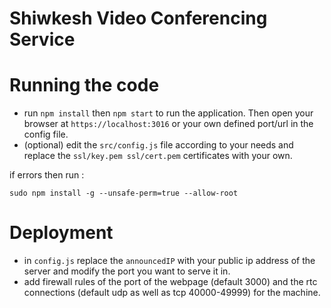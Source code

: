 # Shiwkesh Video Conferencing Service


# Running the code

-   run `npm install` then `npm start` to run the application. Then open your browser at `https://localhost:3016` or your own defined port/url in the config file.
-   (optional) edit the `src/config.js` file according to your needs and replace the `ssl/key.pem ssl/cert.pem` certificates with your own. 

if errors then run : 

    sudo npm install -g --unsafe-perm=true --allow-root

# Deployment

-   in `config.js` replace the `announcedIP` with your public ip address of the server and modify the port you want to serve it in.
-   add firewall rules of the port of the webpage (default 3000) and the rtc connections (default udp as well as tcp 40000-49999) for the machine.
